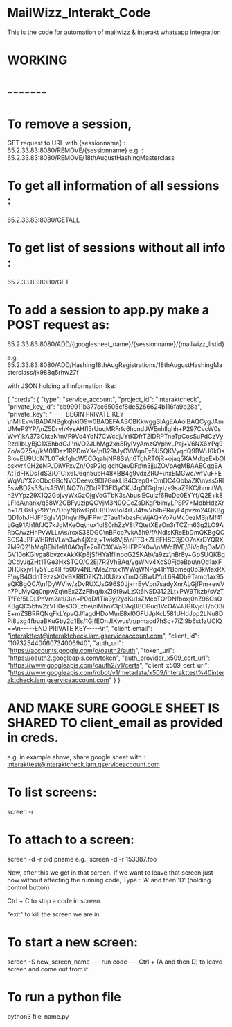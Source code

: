 # MailWizz_Interakt_Code
This is the code for automation of mailwizz &amp; interakt whatsapp integration

# WORKING
# -------

# To remove a session,
GET request to URL with {sessionname} : 65.2.33.83:8080/REMOVE/{sessionname}
                                 e.g. : 65.2.33.83:8080/REMOVE/18thAugustHashingMasterclass
                                 
# To get all information of all sessions :
65.2.33.83:8080/GETALL

# To get list of sessions without all info :
65.2.33.83:8080/GET

# To add a session to app.py make a POST request as:
65.2.33.83:8080/ADD/{googlesheet_name}/{sessionname}/{mailwizz_listid}

e.g.
65.2.33.83:8080/ADD/Hashing18thAugRegistrations/18thAugustHashingMasterclass/jk988q5rhw27f

with JSON holding all information like:

{
    "creds": {
        "type": "service_account",
        "project_id": "interaktcheck",
        "private_key_id": "cb99911b377cc6505cf8de5266624b116fa9b28a",
        "private_key": "-----BEGIN PRIVATE KEY-----\nMIIEvwIBADANBgkqhkiG9w0BAQEFAASCBKkwggSlAgEAAoIBAQCygJAmUMeP9YP/\nZ5DryhKysAHfl5rUuqMRFrIv6hcndJWEnhlIghh+P297CvcW0sWvYjkA373CktaN\nVF9Vo4YdN7CWcdjJYtKDfrT2IDRPTneTpCosSuPdCzVyRzdlIbLyBjC1X6hbdCJl\nVO2JLhMg2xn8RyIVyAmzQVplwLPaj+V6NX6YPq9Zo/aQZ5s//kM01Daz1RPDmYXe\nB29tJyOVWqnEx5U5QKVyqdQ9BWU0kOsBIovEU9UdN7L0TekfghoW5C6qahjNP8Ss\n6TghRT0jR+ojaq5KAMdqeExbOloskvr40H2eNPJDiWFxvZn/OsP2lgIgchQevDFp\n3jjuZOVpAgMBAAECggEAAtTdFIKDsTdS3/O1CIx6IJ6qn5ubH48+BB4g9vdxZRU+\nxEMGwc/wfVuFFEWqVuYX2oObcGBcNVCDeevx9DI7GnkLl84Crep0+OmDC4QbbaZK\nvss5Rl5swBD2s33zisA5WLNQ7/uZDdRT3Fl3yCKJ4qOfGqbyize9saZ9KC/hmntW\n2VYpz29X1Q2GojvyWxGzOjgVoGTbK3sAbuslECujzf6RuDq0EYYf/Q2E+k8LFIdA\nanx/q58W2GBFyJzipQCVjM3N0QCcZsDKgPbimyLPSP7+MdbHdzXrb+17L6sFyP9Y\n7D6yNj6wGp0HBDw8oI4rEJ4fwVb1bPRuyF4pvzm24QKBgQD1ohJHJFfSglvVjDhq\nl9ylFPwrZTau1fxbzsFcWjAQ+Yo7uMc0ezMSjrMf41LGg91Ah1ftfJQ7kJgMKeOq\nux1qlS0rhZzV8t7QtetXEzOn3rTCZm63g2LO9ARbC/wzHhPvWLLrAs/rcxS38DGC\nBPcb7vkA5h9/fANdIsKReEbDmQKBgQC6CS4JPFWHRfdVLah3wh4jXezj+Twk8Vj5\nPT3+ZLEFHSC3j9O7nXrDYQRX7MRQ21hMqBEhi1el/l0AOqTe2nTC3XWaRHFPPX0w\nMVcBVE/8iVq8qOaMDGV10oKGivga8bvzcxAkXKp8jSfHYa1fIlnpoG2SKAbVa9zz\nBr8y+GpSUQKBgQCdyJgZHt1TGe3HxSTQQ/C2Ej7R2VhBAq/ygWNv4XcS0FjdeBpu\nOd1axFOH3kxjvHy5YLc4lFfb00v4NEhMeZmxx1WWqWNPg41hYBpmeq0p3kMaxRXF\nyB4GdnT9zzsX0vBXRRDZKZtJ0UizxxTmQi5BwUYuL6R4Db9Tamq1ax95sQKBgQCA\nfDyWVlw/zDvRUXJsG96S0Jj+rrEyVpn7sadyXnrALGjfPm+ewVn7PLMyQq0npwZq\nEx2ZzFIhq/bxZI9f9wLzXt6NSD3122Lt+PW9Tkzb/sVzTTfFe/5LDLPnVm2atl/3\n+P0qD/ITia3yj2ydKu1sZMeoTQrDNfboxj0hZ96OsQKBgQC5btw2zVH0es3OLzhe\niMhnY3pDAqBBCGud1VcOAVJJGKvjclT/bO3iE+mZSBRRQNqFkLYpvQJ/lagdHDoM\nE8xI0OFUJpKcL581UHdJpp2LNu8DPi8Jxg4fbuaBKuGby2q1Es/1GjfEOnJIXwus\n/pmacd7hSc+7iZl9b6st1zUCIQ==\n-----END PRIVATE KEY-----\n",
        "client_email": "interakttest@interaktcheck.iam.gserviceaccount.com",
        "client_id": "107325440060734006940",
        "auth_uri": "https://accounts.google.com/o/oauth2/auth",
        "token_uri": "https://oauth2.googleapis.com/token",
        "auth_provider_x509_cert_url": "https://www.googleapis.com/oauth2/v1/certs",
        "client_x509_cert_url": "https://www.googleapis.com/robot/v1/metadata/x509/interakttest%40interaktcheck.iam.gserviceaccount.com"
        }
}

# AND MAKE SURE GOOGLE SHEET IS SHARED TO client_email as provided in creds.
e.g. in example above, share google sheet with : interakttest@interaktcheck.iam.gserviceaccount.com

# To list screens:
screen -r

# To attach to a screen:
screen -d -r pid.pname
e.g.:
screen -d -r 153387.foo

Now, after this we get in that screen.
If we want to leave that screen just now without affecting the running code,
Type : 'A' and then 'D' (holding control button)

Ctrl + C to stop a code in screen.

"exit" to kill the screen we are in.

# To start a new screen:
screen -S new_screen_name
--- run code ---
Ctrl + (A and then D) to leave screen and come out from it.

# To run a python file
python3 file_name.py
